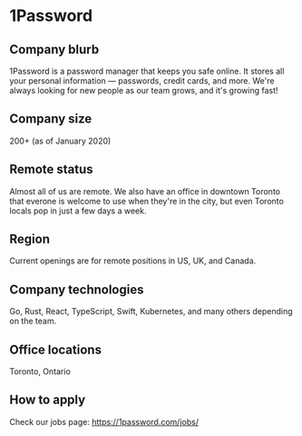 # 1Password

## Company blurb

1Password is a password manager that keeps you safe online. It stores all your personal information — passwords, credit cards, and more. We're always looking for new people as our team grows, and it's growing fast!

## Company size

200+ (as of January 2020)

## Remote status

Almost all of us are remote. We also have an office in downtown Toronto that everone is welcome to use when they're in the city, but even Toronto locals pop in just a few days a week.

## Region

Current openings are for remote positions in US, UK, and Canada.

## Company technologies

Go, Rust, React, TypeScript, Swift, Kubernetes, and many others depending on the team.

## Office locations

Toronto, Ontario

## How to apply

Check our jobs page: https://1password.com/jobs/
